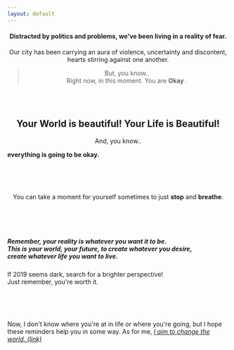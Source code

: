 ```yaml
---
layout: default
---
```

<h4 style="text-align:center;">
Distracted by politics and problems, we've been living in a reality of fear.
</h4>
<p style="text-align:center;">Our city has been carrying an aura of violence, uncertainty and discontent, hearts stirring against one another.
</p>
<blockquote style = "text-align:center;">But, you know.. <br>
Right now, in this moment. You are <b> Okay </b>.
</blockquote>
<br><br>
<h2 style="text-align:center;">Your World is beautiful! Your Life is Beautiful! </h2>

<!--<blockquote style = "text-align:center;">--> <p style="text-align:center;"> And, you know.. <br>
<b> everything is going to be okay.</b> </p>
<!--</blockquote>-->
<br><br><br>
<p style="text-align:center;">You can take a moment for yourself sometimes to just <b>stop</b> and <b>breathe</b>.  </p>
<br><br><br>

##### Remember, your reality is whatever you want it to be.<br> This is your world, your future, to create whatever you desire,<br> create whatever life you want to live.

 If 2019 seems dark, search for a brighter perspective!<br>
Just remember, you're worth it. <!--And I'll let you in on a secret, _you are love_. -->

<br><br><br>

Now, I don't know where you're at in life or where you're going, but I hope these reminders help you in some way.
As for me, _[I aim to change the world. (link)](https://motibytes.github.io)_
